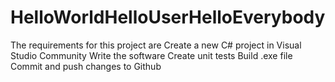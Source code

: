 # HelloWorldHelloUserHelloEverybody
   The requirements for this project are
     Create a new C# project in Visual Studio Community
     Write the software
     Create unit tests
     Build .exe file
     Commit and push changes to Github
